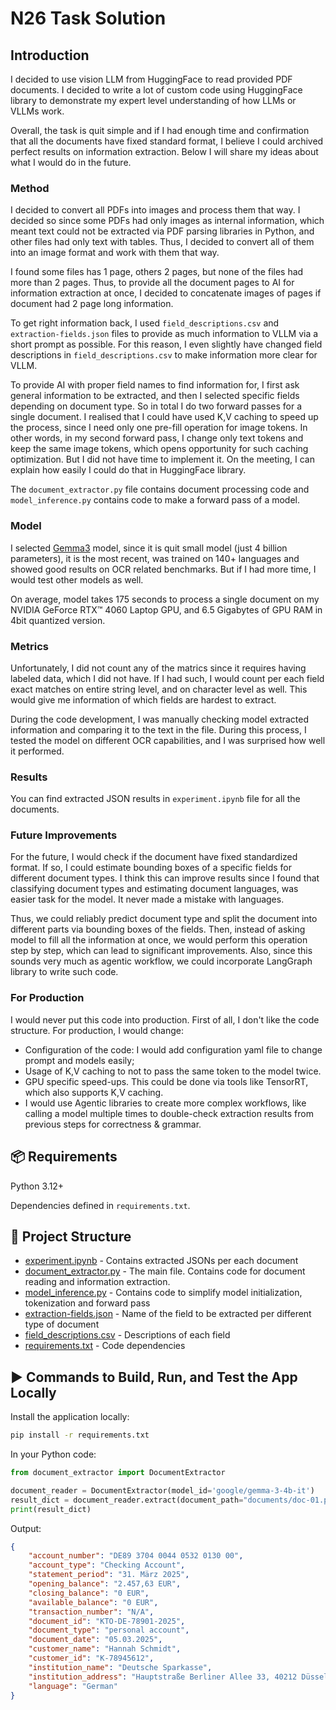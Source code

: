 # N26 Task Solution

## Introduction

I decided to use vision LLM from HuggingFace to read provided PDF documents. I decided to write a lot of 
custom code using HuggingFace library to demonstrate my expert level understanding of how LLMs or VLLMs work. 

Overall, the task is quit simple and if I had enough time and confirmation that all the documents have fixed
standard format, I believe I could archived perfect results on information extraction. Below I will share my 
ideas about what I would do in the future.

### Method

I decided to convert all PDFs into images and process them that way. I decided so since some PDFs had 
only images as internal information, which meant text could not be extracted via PDF parsing libraries in Python, 
and other files had only text with tables. Thus, I decided to convert all of them into an image format and work 
with them that way. 

I found some files has 1 page, others 2 pages, but none of the files had more than 2 pages. Thus, to provide 
all the document pages to AI for information extraction at once, I decided to concatenate images of pages 
if document had 2 page long information.

To get right information back, I used `field_descriptions.csv` and `extraction-fields.json` files to provide
as much information to VLLM via a short prompt as possible. For this reason, I even slightly have changed
field descriptions in `field_descriptions.csv` to make information more clear for VLLM.

To provide AI with proper field names to find information for, I first ask general information to be extracted,
and then I selected specific fields depending on document type. So in total I do two forward passes for a single
document. I realised that I could have used K,V caching to speed up the process, since I need only one pre-fill
operation for image tokens. In other words, in my second forward pass, I change only text tokens and keep the same 
image tokens, which opens opportunity for such caching optimization. But I did not have time to implement it. 
On the meeting, I can explain how easily I could do that in HuggingFace library.

The `document_extractor.py` file contains document processing code and `model_inference.py` contains code to make
a forward pass of a model.

### Model

I selected [Gemma3](https://huggingface.co/google/gemma-3-4b-it) model, since it is quit small model 
(just 4 billion parameters), it is the most recent, was trained on 140+ languages and showed good results 
on OCR related benchmarks. But if I had more time, I would test other models as well. 

On average, model takes 175 seconds to process a single document on my NVIDIA GeForce RTX™ 4060 Laptop GPU, 
and 6.5 Gigabytes of GPU RAM in 4bit quantized version.

### Metrics

Unfortunately, I did not count any of the matrics since it requires having labeled data, which I did not have.
If I had such, I would count per each field exact matches on entire string level, and on character level as well.
This would give me information of which fields are hardest to extract.

During the code development, I was manually checking model extracted information and comparing it to the text in 
the file. During this process, I tested the model on different OCR capabilities, and I was surprised how well 
it performed.

### Results

You can find extracted JSON results in `experiment.ipynb` file for all the documents. 

### Future Improvements

For the future, I would check if the document have fixed standardized format. If so, I could estimate bounding 
boxes of a specific fields for different document types. 
I think this can improve results since I found that classifying document types and estimating 
document languages, was easier task for the model. It never made a mistake with languages.

Thus, we could reliably predict document type and split the document into different parts via bounding boxes 
of the fields. Then, instead of asking model to fill all the information at once, we would perform this 
operation step by step, which can lead to significant improvements. 
Also, since this sounds very much as agentic workflow, we could incorporate LangGraph library to write such code.  

### For Production

I would never put this code into production.
First of all, I don't like the code structure. For production, I would change:
- Configuration of the code: I would add configuration yaml file to change prompt and models easily;
- Usage of K,V caching to not to pass the same token to the model twice.
- GPU specific speed-ups. This could be done via tools like TensorRT, which also supports K,V caching.
- I would use Agentic libraries to create more complex workflows, like calling a model multiple times to 
double-check extraction results from previous steps for correctness & grammar.

## 📦 Requirements
Python 3.12+

Dependencies defined in `requirements.txt`.

## 📂 Project Structure

- [experiment.ipynb](./experiment.ipynb) - Contains extracted JSONs per each document
- [document_extractor.py](./document_extractor.py) - The main file. Contains code for document 
reading and information extraction. 
- [model_inference.py](./model_inference.py) - Contains code to simplify model initialization, 
tokenization and forward pass
- [extraction-fields.json](./extraction-fields.json) - Name of the field to be extracted per different 
type of document
- [field_descriptions.csv](./field_descriptions.csv) - Descriptions of each field
- [requirements.txt](./requirements.txt) - Code dependencies

## ▶️ Commands to Build, Run, and Test the App Locally

Install the application locally:
```bash
pip install -r requirements.txt
```
In your Python code:
```python
from document_extractor import DocumentExtractor

document_reader = DocumentExtractor(model_id='google/gemma-3-4b-it')
result_dict = document_reader.extract(document_path="documents/doc-01.pdf")
print(result_dict)
```
Output:
```json
{
    "account_number": "DE89 3704 0044 0532 0130 00",
    "account_type": "Checking Account",
    "statement_period": "31. März 2025",
    "opening_balance": "2.457,63 EUR",
    "closing_balance": "0 EUR",
    "available_balance": "0 EUR",
    "transaction_number": "N/A",
    "document_id": "KTO-DE-78901-2025",
    "document_type": "personal account",
    "document_date": "05.03.2025",
    "customer_name": "Hannah Schmidt",
    "customer_id": "K-78945612",
    "institution_name": "Deutsche Sparkasse",
    "institution_address": "Hauptstraße Berliner Allee 33, 40212 Düsseldorf, Deutschland",
    "language": "German"
}
```